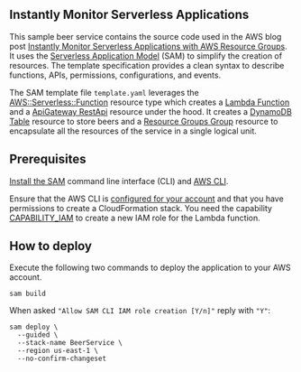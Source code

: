 ## Instantly Monitor Serverless Applications

This sample beer service contains the source code used in the AWS blog post [Instantly Monitor Serverless Applications with AWS Resource Groups](https://aws.amazon.com/blogs/mt/instantly-monitor-serverless-applications-aws-resource-groups). It uses the [Serverless Application Model](https://docs.aws.amazon.com/serverless-application-model/latest/developerguide/what-is-sam.html) (SAM) to simplify the creation of resources. The template specification provides a clean syntax to describe functions, APIs, permissions, configurations, and events.

The SAM template file `template.yaml` leverages the [AWS::Serverless::Function](https://docs.aws.amazon.com/serverless-application-model/latest/developerguide/sam-resource-function.html) resource type which creates a [Lambda Function](https://docs.aws.amazon.com/AWSCloudFormation/latest/UserGuide/aws-resource-lambda-function.html) and a [ApiGateway RestApi](https://docs.aws.amazon.com/AWSCloudFormation/latest/UserGuide/aws-resource-apigateway-restapi.html) resource under the hood. It creates a [DynamoDB Table](https://docs.aws.amazon.com/AWSCloudFormation/latest/UserGuide/aws-resource-dynamodb-table.html) resource to store beers and a [Resource Groups Group](https://docs.aws.amazon.com/AWSCloudFormation/latest/UserGuide/aws-resource-resourcegroups-group.html) resource to encapsulate all the resources of the service in a single logical unit.

## Prerequisites

[Install the SAM](https://docs.aws.amazon.com/serverless-application-model/latest/developerguide/serverless-sam-cli-install.html) command line interface (CLI) and [AWS CLI](https://docs.aws.amazon.com/cli/latest/userguide/cli-chap-install.html). 

Ensure that the AWS CLI is [configured for your account](https://docs.aws.amazon.com/cli/latest/userguide/cli-chap-configure.html) and that you have permissions to create a CloudFormation stack. You need the capability [CAPABILITY_IAM](https://docs.aws.amazon.com/AWSCloudFormation/latest/APIReference/API_CreateStack.html#API_CreateStack_RequestParameters) to create a new IAM role for the Lambda function.


## How to deploy

Execute the following two commands to deploy the application to your AWS account.

```
sam build
```

When asked `"Allow SAM CLI IAM role creation [Y/n]"` reply with `"Y"`:

```
sam deploy \
  --guided \
  --stack-name BeerService \
  --region us-east-1 \
  --no-confirm-changeset
```

